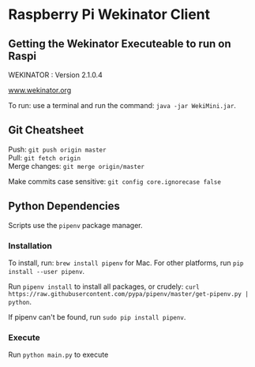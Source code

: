 # Raspberry Pi Wekinator Client

## Getting the Wekinator Executeable to run on Raspi

WEKINATOR : Version 2.1.0.4

www.wekinator.org

To run: use a terminal and run the command: `java -jar WekiMini.jar`.

## Git Cheatsheet

Push: `git push origin master`  
Pull: `git fetch origin`  
Merge changes: `git merge origin/master`

Make commits case sensitive: `git config core.ignorecase false`

## Python Dependencies

Scripts use the `pipenv` package manager.

### Installation

To install, run: `brew install pipenv` for Mac. For other platforms, run `pip install --user pipenv`.  

Run `pipenv install` to install all packages, or crudely: `curl https://raw.githubusercontent.com/pypa/pipenv/master/get-pipenv.py | python`. 

If pipenv can't be found, run `sudo pip install pipenv`.

### Execute

Run `python main.py` to execute
